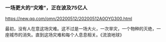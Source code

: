 ### 一场更大的“灾难”，正在波及75亿人
https://new.qq.com/omn/20200512/20200512A0OYG300.html

最初，没有人在意这场灾难。这不过是一场大火，一次旱灾，一个物种的灭绝，一座城市的消失。直到这场灾难和每个人息息相关。《流浪地球》
